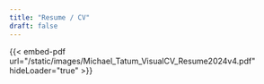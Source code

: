 ```yaml
---
title: "Resume / CV"
draft: false
---
```


{{< embed-pdf url="/static/images/Michael_Tatum_VisualCV_Resume2024v4.pdf" hideLoader="true" >}}
